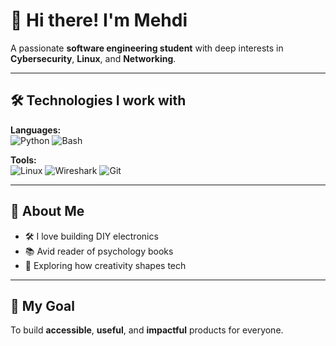 # 👋 Hi there! I'm Mehdi

A passionate **software engineering student** with deep interests in **Cybersecurity**, **Linux**, and **Networking**.

---

## 🛠️ Technologies I work with

**Languages:**  
![Python](https://img.shields.io/badge/Python-3776AB?logo=python&logoColor=white) 
![Bash](https://img.shields.io/badge/Bash-121011?logo=gnubash&logoColor=white)

**Tools:**  
![Linux](https://img.shields.io/badge/Linux-FCC624?logo=linux&logoColor=black)
![Wireshark](https://img.shields.io/badge/Wireshark-1679A7?logo=wireshark&logoColor=white)
![Git](https://img.shields.io/badge/Git-F05032?logo=git&logoColor=white)


---

## 🤖 About Me

- 🛠️ I love building DIY electronics
- 📚 Avid reader of psychology books
- 🎨 Exploring how creativity shapes tech

---

## 🎯 My Goal

To build **accessible**, **useful**, and **impactful** products for everyone.


